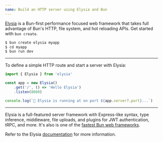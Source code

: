 ```yaml
---
name: Build an HTTP server using Elysia and Bun
---
```


[Elysia](https://elysiajs.com) is a Bun-first performance focused web framework that takes full advantage of Bun's HTTP, file system, and hot reloading APIs. Get started with `bun create`.

```bash
$ bun create elysia myapp
$ cd myapp
$ bun run dev
```

---

To define a simple HTTP route and start a server with Elysia:

```ts#server.ts
import { Elysia } from 'elysia'

const app = new Elysia()
	.get('/', () => 'Hello Elysia')
	.listen(8080)

console.log(`🦊 Elysia is running at on port ${app.server?.port}...`)
```

---

Elysia is a full-featured server framework with Express-like syntax, type inference, middleware, file uploads, and plugins for JWT authentication, tRPC, and more. It's also is one of the [fastest Bun web frameworks](https://github.com/SaltyAom/bun-http-framework-benchmark).

Refer to the Elysia [documentation](https://elysiajs.com/quick-start.html) for more information.
